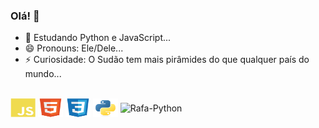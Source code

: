 ### Olá! 👋

- 🌱 Estudando Python e JavaScript...
- 😄 Pronouns: Ele/Dele...
- ⚡ Curiosidade: O Sudão tem mais pirâmides do que qualquer país do mundo...


<div style="display: inline_block"><br>
  <img align="center" alt="Rafa-Js" height="30" width="40" src="https://raw.githubusercontent.com/devicons/devicon/master/icons/javascript/javascript-plain.svg">
  <img align="center" alt="Rafa-HTML" height="30" width="40" src="https://raw.githubusercontent.com/devicons/devicon/master/icons/html5/html5-original.svg">
  <img align="center" alt="Rafa-CSS" height="30" width="40" src="https://raw.githubusercontent.com/devicons/devicon/master/icons/css3/css3-original.svg">
  <img align="center" alt="Rafa-Python" height="30" width="40" src="https://raw.githubusercontent.com/devicons/devicon/master/icons/python/python-original.svg">
  <img align="center" alt="Rafa-Python" height="30" width="40" src="https://user-images.githubusercontent.com/11306104/28999421-69312b92-7a03-11e7-9268-a1a8756b5442.png">

</div>
